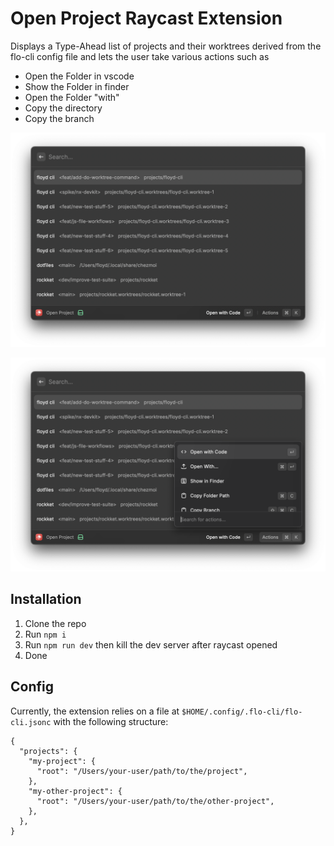 # Open Project Raycast Extension

Displays a Type-Ahead list of projects and their worktrees derived from the flo-cli config file and lets the user take various actions such as

- Open the Folder in vscode
- Show the Folder in finder
- Open the Folder "with"
- Copy the directory
- Copy the branch

![alt text](image.png)

![alt text](image-1.png)

## Installation

1.  Clone the repo
2.  Run `npm i`
3.  Run `npm run dev` then kill the dev server after raycast opened
4.  Done

## Config

Currently, the extension relies on a file at `$HOME/.config/.flo-cli/flo-cli.jsonc` with the following structure:

```jsonc
{
  "projects": {
    "my-project": {
      "root": "/Users/your-user/path/to/the/project",
    },
    "my-other-project": {
      "root": "/Users/your-user/path/to/the/other-project",
    },
  },
}
```
